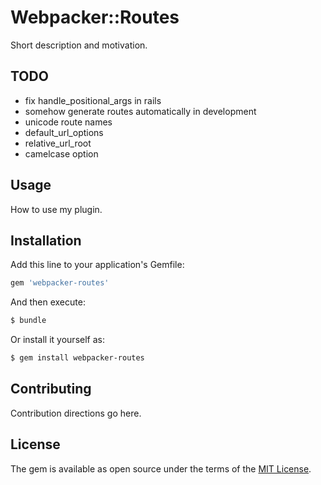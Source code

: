 # Webpacker::Routes
Short description and motivation.

## TODO

- fix handle_positional_args in rails
- somehow generate routes automatically in development
- unicode route names
- default_url_options
- relative_url_root
- camelcase option

## Usage
How to use my plugin.

## Installation
Add this line to your application's Gemfile:

```ruby
gem 'webpacker-routes'
```

And then execute:
```bash
$ bundle
```

Or install it yourself as:
```bash
$ gem install webpacker-routes
```

## Contributing
Contribution directions go here.

## License
The gem is available as open source under the terms of the [MIT License](https://opensource.org/licenses/MIT).

